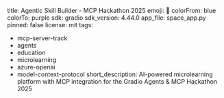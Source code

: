 title: Agentic Skill Builder - MCP Hackathon 2025
emoji: 🚀
colorFrom: blue
colorTo: purple
sdk: gradio
sdk_version: 4.44.0
app_file: space_app.py
pinned: false
license: mit
tags:
  - mcp-server-track
  - agents
  - education
  - microlearning
  - azure-openai
  - model-context-protocol
short_description: AI-powered microlearning platform with MCP integration for the Gradio Agents & MCP Hackathon 2025
